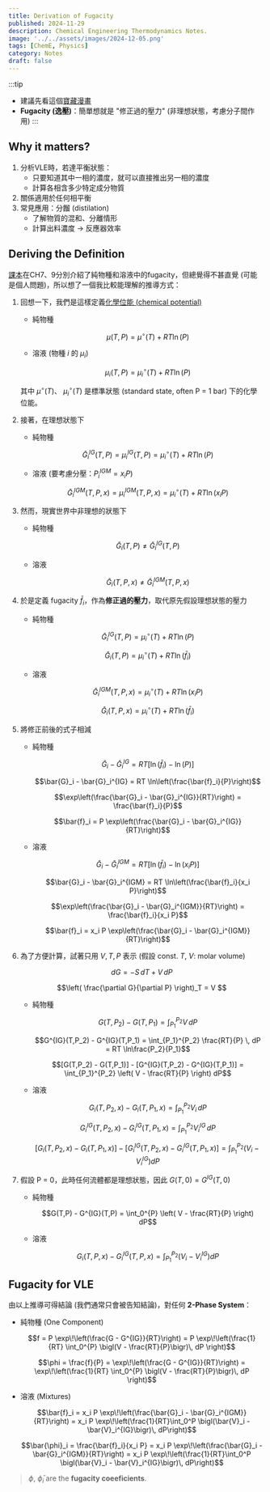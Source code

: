 ```yaml
---
title: Derivation of Fugacity
published: 2024-11-29
description: Chemical Engineering Thermodynamics Notes.
image: '../../assets/images/2024-12-05.png'
tags: [ChemE, Physics]
category: Notes
draft: false 
---
```


:::tip
- 建議先看這個[寶藏漫畫](http://survivingtheworld.net/ScienceComic5.html)
- **Fugacity (逸壓)**：簡單想就是 "修正過的壓力" (非理想狀態，考慮分子間作用)
:::


## Why it matters? 

1. 分析VLE時，若達平衡狀態：
    - 只要知道其中一相的濃度，就可以直接推出另一相的濃度
    - 計算各相含多少特定成分物質
2. 關係適用於任何相平衡
3. 常見應用：分餾 (distilation)
    - 了解物質的混和、分離情形 
    - 計算出料濃度 -> 反應器效率


## Deriving the Definition

[課本](https://www.amazon.com/Chemical-Biochemical-Engineering-Thermodynamics-Stanley/dp/047050479X)在CH7、9分別介紹了純物種和溶液中的fugacity，但總覺得不甚直覺 (可能是個人問題)，所以想了一個我比較能理解的推導方式：

1. 回想一下，我們是這樣定義[化學位能 (chemical potential)](https://chem.libretexts.org/Courses/Millersville_University/CHEM_341-_Physical_Chemistry_I/07%3A_Mixtures_and_Solutions/7.03%3A_Chemical_Potential)
    
    - 純物種

        $$\mu(T,P) = \mu^\circ(T) + RT \ln(P)$$

    - 溶液 (物種 $i$ 的 $\mu_i$)

        $$\mu_i(T,P) = \mu_i^\circ(T) + RT \ln(P)$$
    
    其中 $\mu^\circ(T)$、 $\mu_i^\circ(T)$ 是標準狀態 (standard state, often P = 1 bar) 下的化學位能。

2. 接著，在理想狀態下
    
    - 純物種
        
        $$\bar{G}_i^{IG}(T,P) = \mu_i^{IG}(T,P) = \mu_i^\circ(T) + RT \ln(P)$$
    
    - 溶液 (要考慮分壓：$P_i^{IGM} = x_i P$)
        
        $$\bar{G}_i^{IGM}(T,P,x) = \mu_i^{IGM}(T,P,x) = \mu_i^\circ(T) + RT \ln(x_i P)$$

3. 然而，現實世界中非理想的狀態下
    
    - 純物種
        
        $$\bar{G}_i(T,P) \neq \bar{G}_i^{IG}(T,P)$$
    
    - 溶液
        
        $$\bar{G}_i(T,P,x) \neq \bar{G}_i^{IGM}(T,P,x)$$

4. 於是定義 fugacity $\bar{f}_i$，作為**修正過的壓力**，取代原先假設理想狀態的壓力
    
    - 純物種
        
        $$\bar{G}_i^{IG}(T,P) = \mu_i^\circ(T) + RT \ln(P)$$
        
        $$\bar{G}_i(T,P) = \mu_i^\circ(T) + RT \ln(\bar{f}_i)$$
    
    - 溶液
        
        $$\bar{G}_i^{IGM}(T,P,x) = \mu_i^\circ(T) + RT \ln(x_i P)$$
        
        $$\bar{G}_i(T,P,x) = \mu_i^\circ(T) + RT \ln(\bar{f}_i)$$

5. 將修正前後的式子相減
    
    - 純物種
        
        $$\bar{G}_i - \bar{G}_i^{IG} = RT \left[ \ln(\bar{f}_i) - \ln(P) \right]$$
        
        $$\bar{G}_i - \bar{G}_i^{IG} = RT \ln\left(\frac{\bar{f}_i}{P}\right)$$
        
        $$\exp\left(\frac{\bar{G}_i - \bar{G}_i^{IG}}{RT}\right) = \frac{\bar{f}_i}{P}$$
        
        $$\bar{f}_i = P \exp\left(\frac{\bar{G}_i - \bar{G}_i^{IG}}{RT}\right)$$
    
    - 溶液
        
        $$\bar{G}_i - \bar{G}_i^{IGM} = RT \left[ \ln(\bar{f}_i) - \ln(x_i P) \right]$$
        
        $$\bar{G}_i - \bar{G}_i^{IGM} = RT \ln\left(\frac{\bar{f}_i}{x_i P}\right)$$
        
        $$\exp\left(\frac{\bar{G}_i - \bar{G}_i^{IGM}}{RT}\right) = \frac{\bar{f}_i}{x_i P}$$
        
        $$\bar{f}_i = x_i P \exp\left(\frac{\bar{G}_i - \bar{G}_i^{IGM}}{RT}\right)$$

6. 為了方便計算，試著只用 $V, T, P$ 表示 (假設 const. $T$, $V$: molar volume)
    
    $$dG = -S\,dT + V\,dP$$
    
    $$\left( \frac{\partial G}{\partial P} \right)_T = V $$
    
    - 純物種
        
        $$G(T,P_2) - G(T,P_1) = \int_{P_1}^{P_2} V \, dP$$
        
        $$G^{IG}(T,P_2) - G^{IG}(T,P_1) = \int_{P_1}^{P_2} \frac{RT}{P} \, dP = RT \ln\frac{P_2}{P_1}$$
        
        $$[G(T,P_2) - G(T,P_1)] - [G^{IG}(T,P_2) - G^{IG}(T,P_1)] = \int_{P_1}^{P_2} \left( V - \frac{RT}{P} \right) dP$$
    
    - 溶液

        $$G_i(T,P_2, x) - G_i(T,P_1, x) = \int_{P_1}^{P_2} V_i \, dP$$
        
        $$G^{IG}_i(T,P_2, x) - G^{IG}_i(T,P_1, x) = \int_{P_1}^{P_2} V^{IG}_i \, dP$$
        
        $$[G_i(T,P_2, x) - G_i(T,P_1, x)] - [G^{IG}_i(T,P_2, x) - G^{IG}_i(T,P_1, x)] = \int_{P_1}^{P_2} (V_i - V^{IG}_i) dP$$

7. 假設 P = 0，此時任何流體都是理想狀態，因此 $G(T,0) = G^{IG}(T,0)$
    
    - 純物種

        $$G(T,P) - G^{IG}(T,P) = \int_0^{P} \left( V - \frac{RT}{P} \right) dP$$

    - 溶液

        $$G_i(T,P, x) - G^{IG}_i(T,P, x) = \int_{P_1}^{P_2} (V_i - V^{IG}_i) dP$$


## Fugacity for VLE

由以上推導可得結論 (我們通常只會被告知結論)，對任何 **2-Phase System**：

- 純物種 (One Component)

    $$f = P \exp\!\left(\frac{G - G^{IG}}{RT}\right) = P \exp\!\left(\frac{1}{RT} \int_0^{P} \bigl(V - \frac{RT}{P}\bigr)\, dP \right)$$

    $$\phi = \frac{f}{P} = \exp\!\left(\frac{G - G^{IG}}{RT}\right) = \exp\!\left(\frac{1}{RT} \int_0^{P} \bigl(V - \frac{RT}{P}\bigr)\, dP \right)$$


- 溶液 (Mixtures)

    $$\bar{f}_i = x_i P \exp\!\left(\frac{\bar{G}_i - \bar{G}_i^{IGM}}{RT}\right) = x_i P \exp\!\left(\frac{1}{RT}\int_0^P \bigl(\bar{V}_i - \bar{V}_i^{IG}\bigr)\, dP\right)$$

    $$\bar{\phi}_i = \frac{\bar{f}_i}{x_i P} = x_i P \exp\!\left(\frac{\bar{G}_i - \bar{G}_i^{IGM}}{RT}\right) = x_i P \exp\!\left(\frac{1}{RT}\int_0^P \bigl(\bar{V}_i - \bar{V}_i^{IG}\bigr)\, dP\right)$$


> $\phi$, $\bar{\phi}_i$ are the **fugacity coeeficients**.